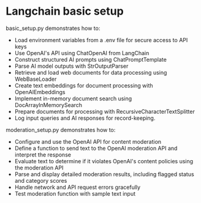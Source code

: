 # Langchain basic setup

basic_setup.py demonstrates how to:
- Load environment variables from a .env file for secure access to API keys
- Use OpenAI's API using ChatOpenAI from LangChain
- Construct structured AI prompts using ChatPromptTemplate
- Parse AI model outputs with StrOutputParser
- Retrieve and load web documents for data processing using WebBaseLoader
- Create text embeddings for document processing with OpenAIEmbeddings
- Implement in-memory document search using DocArrayInMemorySearch
- Prepare documents for processing with RecursiveCharacterTextSplitter
- Log input queries and AI responses for record-keeping.

moderation_setup.py demonstrates how to:
- Configure and use the OpenAI API for content moderation
- Define a function to send text to the OpenAI moderation API and interpret the response
- Evaluate text to determine if it violates OpenAI's content policies using the moderation API
- Parse and display detailed moderation results, including flagged status and category scores
- Handle network and API request errors gracefully
- Test moderation function with sample text input










